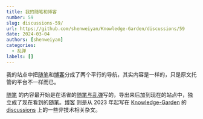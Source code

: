 ```yaml
---
title: 我的随笔和博客
number: 59
slug: discussions-59/
url: https://github.com/shenweiyan/Knowledge-Garden/discussions/59
date: 2024-03-04
authors: [shenweiyan]
categories: 
  - 乱弹
labels: []
---
```


我的站点中把[随笔](https://weiyan.cc/note/)和[博客](https://weiyan.cc/blog/)分成了两个平行的导航，其实内容是一样的，只是原文托管的平台不一样而已。

<!-- more -->

[随笔](https://weiyan.cc/note/) 的内容最开始是在语雀的[随笔与乱弹](https://www.yuque.com/shenweiyan/notebook)写的，导出来后加到现在的站点中，独立成了现在看到的[随笔](https://weiyan.cc/note/)。[博客](https://weiyan.cc/blog/) 则是从 2023 年起写在 [Knowledge-Garden](https://github.com/shenweiyan/Knowledge-Garden) 的 [discussions](https://github.com/shenweiyan/Knowledge-Garden/discussions/) 上的一些非技术相关杂文。

<script src="https://giscus.app/client.js"
	data-repo="shenweiyan/Knowledge-Garden"
	data-repo-id="R_kgDOKgxWlg"
	data-mapping="number"
	data-term="59"
	data-reactions-enabled="1"
	data-emit-metadata="0"
	data-input-position="bottom"
	data-theme="light"
	data-lang="zh-CN"
	crossorigin="anonymous"
	async>
</script>
